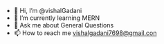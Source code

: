 - 👋 Hi, I’m @vishalGadani
- 🌱 I’m currently learning MERN
- 💬 Ask me about General Questions
- 📫 How to reach me vishalgadani7698@gmail.con

<!---
vishalGadani/vishalGadani is a ✨ special ✨ repository because its `README.md` (this file) appears on your GitHub profile.
You can click the Preview link to take a look at your changes.
--->
